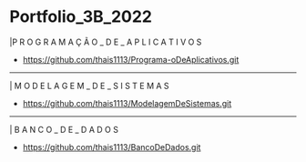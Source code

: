 # Portfolio_3B_2022 #

|P R O G R A M A Ç Ã O _ D E _ A P L I C A T I V O S
* https://github.com/thais1113/Programa-oDeAplicativos.git
---------------------
| M O D E L A G E M _ D E _ S I S T E M A S
* https://github.com/thais1113/ModelagemDeSistemas.git
--------------------
| B A N C O _ D E _ D A D O S
* https://github.com/thais1113/BancoDeDados.git
